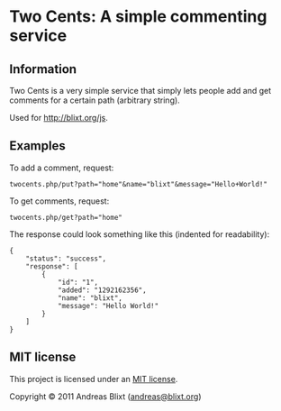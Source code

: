 # Two Cents: A simple commenting service

## Information

Two Cents is a very simple service that simply lets people add and get comments
for a certain path (arbitrary string).

Used for <http://blixt.org/js>.

## Examples

To add a comment, request:

    twocents.php/put?path="home"&name="blixt"&message="Hello+World!"

To get comments, request:

    twocents.php/get?path="home"

The response could look something like this (indented for readability):

    {
        "status": "success",
        "response": [
            {
                "id": "1",
                "added": "1292162356",
                "name": "blixt",
                "message": "Hello World!"
            }
        ]
    }

## MIT license

This project is licensed under an [MIT license][].

Copyright © 2011 Andreas Blixt (<andreas@blixt.org>)

[MIT license]: http://www.opensource.org/licenses/mit-license.php
